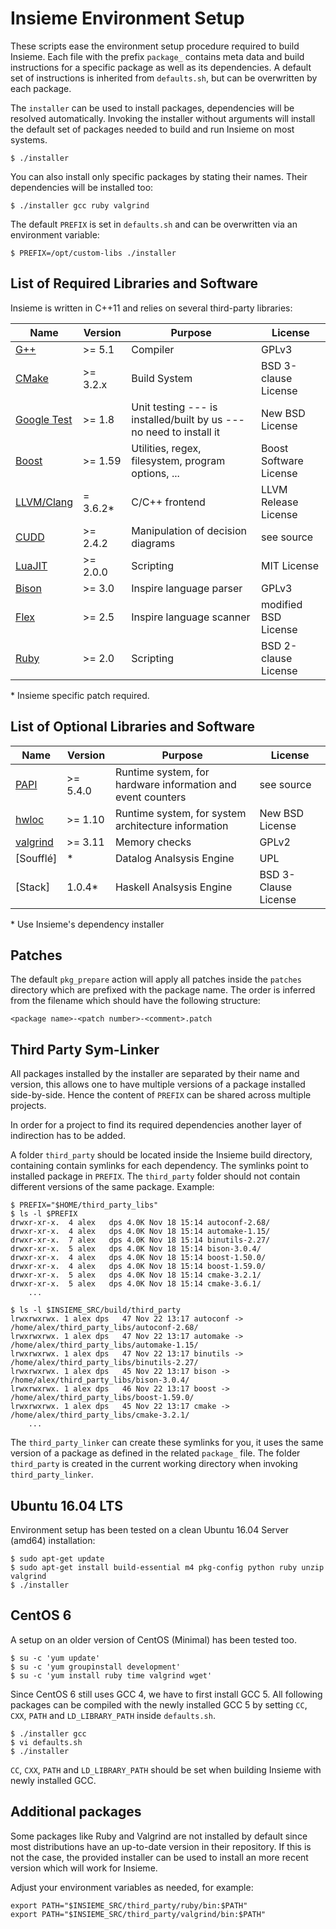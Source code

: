 # Insieme Environment Setup

These scripts ease the environment setup procedure required to build Insieme.
Each file with the prefix `package_` contains meta data and build instructions
for a specific package as well as its dependencies. A default set of
instructions is inherited from `defaults.sh`, but can be overwritten by each
package.

The `installer` can be used to install packages, dependencies will be resolved
automatically. Invoking the installer without arguments will install the
default set of packages needed to build and run Insieme on most systems.

    $ ./installer

You can also install only specific packages by stating their names. Their
dependencies will be installed too:

    $ ./installer gcc ruby valgrind

The default `PREFIX` is set in `defaults.sh` and can be overwritten via an
environment variable:

    $ PREFIX=/opt/custom-libs ./installer

## List of Required Libraries and Software

Insieme is written in C++11 and relies on several third-party libraries:

| Name          | Version   | Purpose                                                             | License                |
| ------------- | --------- | ------------------------------------------------------------------- | ---------------------- |
| [G++]         | >= 5.1    | Compiler                                                            | GPLv3                  |
| [CMake]       | >= 3.2.x  | Build System                                                        | BSD 3-clause License   |
| [Google Test] | >= 1.8    | Unit testing --- is installed/built by us --- no need to install it | New BSD License        |
| [Boost]       | >= 1.59   | Utilities, regex, filesystem, program options, ...                  | Boost Software License |
| [LLVM/Clang]  | = 3.6.2\* | C/C++ frontend                                                      | LLVM Release License   |
| [CUDD]        | >= 2.4.2  | Manipulation of decision diagrams                                   | see source             |
| [LuaJIT]      | >= 2.0.0  | Scripting                                                           | MIT License            |
| [Bison]       | >= 3.0    | Inspire language parser                                             | GPLv3                  |
| [Flex]        | >= 2.5    | Inspire language scanner                                            | modified BSD License   |
| [Ruby]        | >= 2.0    | Scripting                                                           | BSD 2-clause License   |

\* Insieme specific patch required.

[G++]: <http://gcc.gnu.org/gcc-5/>
[CMake]: <http://www.cmake.org/>
[Google Test]: <https://code.google.com/p/googletest/>
[Boost]: <http://www.boost.org/users/history/version_1_50_0.html>
[LLVM/Clang]: <http://llvm.org/>
[CUDD]: <http://vlsi.colorado.edu/~fabio/CUDD/>
[LuaJIT]: <http://luajit.org/>
[Bison]: <https://www.gnu.org/software/bison/>
[Flex]: <http://flex.sourceforge.net/>
[Ruby]: <http://www.ruby-lang.org/en/>

## List of Optional Libraries and Software

| Name       | Version  | Purpose                                                     | License              |
| ---------- | -------- | ----------------------------------------------------------- | -------------------- |
| [PAPI]     | >= 5.4.0 | Runtime system, for hardware information and event counters | see source           |
| [hwloc]    | >= 1.10  | Runtime system, for system architecture information         | New BSD License      |
| [valgrind] | >= 3.11  | Memory checks                                               | GPLv2                |
| [Soufflé]  | \*       | Datalog Analsysis Engine                                    | UPL                  |
| [Stack]    | 1.0.4\*  | Haskell Analsysis Engine                                    | BSD 3-Clause License |

\* Use Insieme's dependency installer

[PAPI]: <http://icl.cs.utk.edu/papi/>
[hwloc]: <http://www.open-mpi.org/projects/hwloc/>
[valgrind]: <http://valgrind.org/>

## Patches

The default `pkg_prepare` action will apply all patches inside the `patches`
directory which are prefixed with the package name. The order is inferred from
the filename which should have the following structure:

    <package name>-<patch number>-<comment>.patch

## Third Party Sym-Linker

All packages installed by the installer are separated by their name and
version, this allows one to have multiple versions of a package installed
side-by-side. Hence the content of `PREFIX` can be shared across multiple
projects.

In order for a project to find its required dependencies another layer of
indirection has to be added.

A folder `third_party` should be located inside the Insieme build directory,
containing contain symlinks for each dependency. The symlinks point to
installed package in `PREFIX`. The `third_party` folder should not contain
different versions of the same package. Example:

    $ PREFIX="$HOME/third_party_libs"
    $ ls -l $PREFIX
    drwxr-xr-x.  4 alex   dps 4.0K Nov 18 15:14 autoconf-2.68/
    drwxr-xr-x.  4 alex   dps 4.0K Nov 18 15:14 automake-1.15/
    drwxr-xr-x.  7 alex   dps 4.0K Nov 18 15:14 binutils-2.27/
    drwxr-xr-x.  5 alex   dps 4.0K Nov 18 15:14 bison-3.0.4/
    drwxr-xr-x.  4 alex   dps 4.0K Nov 18 15:14 boost-1.50.0/
    drwxr-xr-x.  4 alex   dps 4.0K Nov 18 15:14 boost-1.59.0/
    drwxr-xr-x.  5 alex   dps 4.0K Nov 18 15:14 cmake-3.2.1/
    drwxr-xr-x.  5 alex   dps 4.0K Nov 18 15:14 cmake-3.6.1/
        ...

    $ ls -l $INSIEME_SRC/build/third_party
    lrwxrwxrwx. 1 alex dps   47 Nov 22 13:17 autoconf -> /home/alex/third_party_libs/autoconf-2.68/
    lrwxrwxrwx. 1 alex dps   47 Nov 22 13:17 automake -> /home/alex/third_party_libs/automake-1.15/
    lrwxrwxrwx. 1 alex dps   47 Nov 22 13:17 binutils -> /home/alex/third_party_libs/binutils-2.27/
    lrwxrwxrwx. 1 alex dps   45 Nov 22 13:17 bison -> /home/alex/third_party_libs/bison-3.0.4/
    lrwxrwxrwx. 1 alex dps   46 Nov 22 13:17 boost -> /home/alex/third_party_libs/boost-1.59.0/
    lrwxrwxrwx. 1 alex dps   45 Nov 22 13:17 cmake -> /home/alex/third_party_libs/cmake-3.2.1/
        ...

The `third_party_linker` can create these symlinks for you, it uses the same
version of a package as defined in the related `package_` file. The folder
`third_party` is created in the current working directory when invoking
`third_party_linker`.

## Ubuntu 16.04 LTS

Environment setup has been tested on a clean Ubuntu 16.04 Server (amd64)
installation:

    $ sudo apt-get update
    $ sudo apt-get install build-essential m4 pkg-config python ruby unzip valgrind
    $ ./installer

## CentOS 6

A setup on an older version of CentOS (Minimal) has been tested too.

    $ su -c 'yum update'
    $ su -c 'yum groupinstall development'
    $ su -c 'yum install ruby time valgrind wget'

Since CentOS 6 still uses GCC 4, we have to first install GCC 5. All following
packages can be compiled with the newly installed GCC 5 by setting `CC`, `CXX`,
`PATH` and `LD_LIBRARY_PATH` inside `defaults.sh`.

    $ ./installer gcc
    $ vi defaults.sh
    $ ./installer

`CC`, `CXX`, `PATH` and `LD_LIBRARY_PATH` should be set when building Insieme
with newly installed GCC.

## Additional packages

Some packages like Ruby and Valgrind are not installed by default since most
distributions have an up-to-date version in their repository. If this is not
the case, the provided installer can be used to install an more recent version
which will work for Insieme.

Adjust your environment variables as needed, for example:

    export PATH="$INSIEME_SRC/third_party/ruby/bin:$PATH"
    export PATH="$INSIEME_SRC/third_party/valgrind/bin:$PATH"
